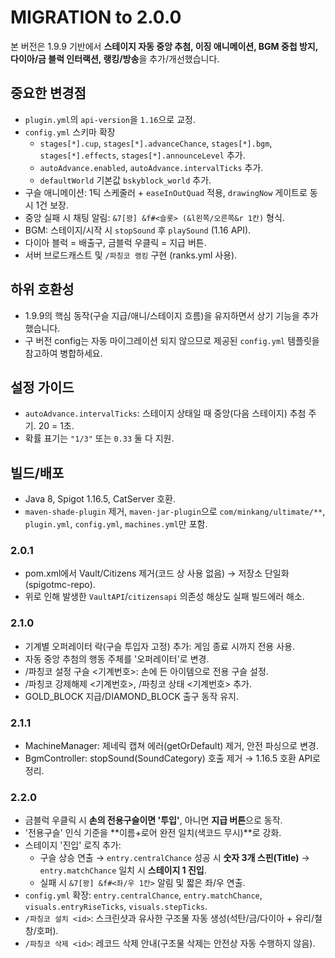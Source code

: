 # MIGRATION to 2.0.0

본 버전은 1.9.9 기반에서 **스테이지 자동 중앙 추첨, 이징 애니메이션, BGM 중첩 방지, 다이아/금 블럭 인터랙션, 랭킹/방송**을 추가/개선했습니다.

## 중요한 변경점
- `plugin.yml`의 `api-version`을 `1.16`으로 교정.
- `config.yml` 스키마 확장
  - `stages[*].cup`, `stages[*].advanceChance`, `stages[*].bgm`, `stages[*].effects`, `stages[*].announceLevel` 추가.
  - `autoAdvance.enabled`, `autoAdvance.intervalTicks` 추가.
  - `defaultWorld` 기본값 `bskyblock_world` 추가.
- 구슬 애니메이션: 1틱 스케줄러 + `easeInOutQuad` 적용, `drawingNow` 게이트로 동시 1건 보장.
- 중앙 실패 시 채팅 알림: `&7[꽝] &f#<슬롯> (&l왼쪽/오른쪽&r 1칸)` 형식.
- BGM: 스테이지/시작 시 `stopSound` 후 `playSound` (1.16 API).
- 다이아 블럭 = 배출구, 금블럭 우클릭 = 지급 버튼.
- 서버 브로드캐스트 및 `/파칭코 랭킹` 구현 (ranks.yml 사용).

## 하위 호환성
- 1.9.9의 핵심 동작(구슬 지급/애니/스테이지 흐름)을 유지하면서 상기 기능을 추가했습니다.
- 구 버전 config는 자동 마이그레이션 되지 않으므로 제공된 `config.yml` 템플릿을 참고하여 병합하세요.

## 설정 가이드
- `autoAdvance.intervalTicks`: 스테이지 상태일 때 중앙(다음 스테이지) 추첨 주기. 20 = 1초.
- 확률 표기는 `"1/3"` 또는 `0.33` 둘 다 지원.

## 빌드/배포
- Java 8, Spigot 1.16.5, CatServer 호환.
- `maven-shade-plugin` 제거, `maven-jar-plugin`으로 `com/minkang/ultimate/**`, `plugin.yml`, `config.yml`, `machines.yml`만 포함.



### 2.0.1
- pom.xml에서 Vault/Citizens 제거(코드 상 사용 없음) → 저장소 단일화(spigotmc-repo).
- 위로 인해 발생한 `VaultAPI`/`citizensapi` 의존성 해상도 실패 빌드에러 해소.


### 2.1.0
- 기계별 오퍼레이터 락(구슬 투입자 고정) 추가: 게임 종료 시까지 전용 사용.
- 자동 중앙 추첨의 행동 주체를 '오퍼레이터'로 변경.
- /파칭코 설정 구슬 <기계번호>: 손에 든 아이템으로 전용 구슬 설정.
- /파칭코 강제해제 <기계번호>, /파칭코 상태 <기계번호> 추가.
- GOLD_BLOCK 지급/DIAMOND_BLOCK 출구 동작 유지.


### 2.1.1
- MachineManager: 제네릭 캡쳐 에러(getOrDefault) 제거, 안전 파싱으로 변경.
- BgmController: stopSound(SoundCategory) 호출 제거 → 1.16.5 호환 API로 정리.


### 2.2.0
- 금블럭 우클릭 시 **손의 전용구슬이면 '투입'**, 아니면 **지급 버튼**으로 동작.
- '전용구슬' 인식 기준을 **이름+로어 완전 일치(색코드 무시)**로 강화.
- 스테이지 '진입' 로직 추가:
  - 구슬 상승 연출 → `entry.centralChance` 성공 시 **숫자 3개 스핀(Title)** → `entry.matchChance` 일치 시 **스테이지 1 진입**.
  - 실패 시 `&7[꽝] &f#<좌/우 1칸>` 알림 및 짧은 좌/우 연출.
- `config.yml` 확장: `entry.centralChance`, `entry.matchChance`, `visuals.entryRiseTicks`, `visuals.stepTicks`.
- `/파칭코 설치 <id>`: 스크린샷과 유사한 구조물 자동 생성(석탄/금/다이아 + 유리/철창/호퍼).
- `/파칭코 삭제 <id>`: 레코드 삭제 안내(구조물 삭제는 안전상 자동 수행하지 않음).
